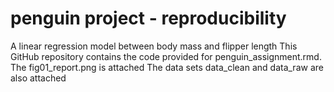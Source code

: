 # penguin project - reproducibility
A linear regression model between body mass and flipper length
This GitHub repository contains the code provided for penguin_assignment.rmd.
The fig01_report.png is attached 
The data sets data_clean and data_raw are also  attached 
